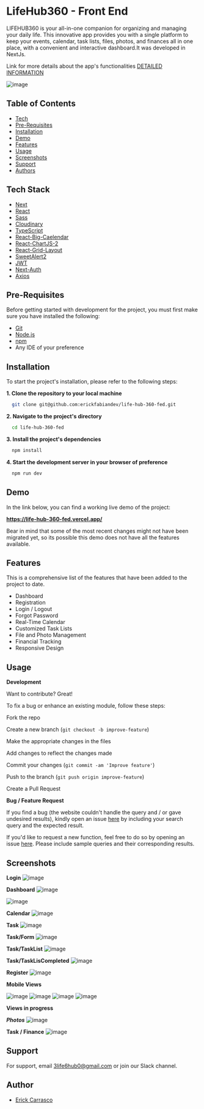 # LifeHub360 - Front End

LIFEHUB360 is your all-in-one companion for organizing and managing your daily life. This innovative app provides you with a single platform to keep your events, calendar, task lists, files, photos, and finances all in one place, with a convenient and interactive dashboard.It was developed in NextJs.

Link for more details about the app's functionalities [DETAILED INFORMATION](https://plausible-macaw-78a.notion.site/LIFEHUB360-dbe4df46de784c9b861a4531f9ea556b?pvs=4)

![image](https://github.com/erickfabiandev/life-hub-360-fed/assets/109047392/412555f0-8f1e-4f77-ad58-133d51ebae13)



## Table of Contents

- [Tech](#tech)
- [Pre-Requisites](#req)
- [Installation](#install)
- [Demo](#demo)
- [Features](#features)
- [Usage](#usage)
- [Screenshots](#ss)
- [Support](#supp)
- [Authors](#auth)

<a name="tech"></a>
## Tech Stack

- [Next](https://nextjs.org/)
- [React](https://react.dev/)
- [Sass](https://sass-lang.com/)
- [Cloudinary](https://cloudinary.com/)
- [TypeScript](https://www.typescriptlang.org/)
- [React-Big-Caelendar](https://www.npmjs.com/package/react-big-calendar)
- [React-ChartJS-2](https://react-chartjs-2.js.org/)
- [React-Grid-Layout](https://www.npmjs.com/package/react-grid-layout)
- [SweetAlert2](https://sweetalert2.github.io/)
- [JWT](https://www.npmjs.com/package/react-jwt)
- [Next-Auth](https://next-auth.js.org/)
- [Axios](https://axios-http.com/docs/intro)
  
<a name="req"></a>
## Pre-Requisites
Before getting started with development for the project, you must first make sure you have installed the following:

- [Git](https://git-scm.com/)
- [Node.js](https://nodejs.org/en)
- [npm](https://www.npmjs.com/)
- Any IDE of your preference

<a name="install"></a>
## Installation

To start the project's installation, please refer to the following steps:

**1. Clone the repository to your local machine**
```bash
  git clone git@github.com:erickfabiandev/life-hub-360-fed.git
```
    
**2. Navigate to the project's directory**
```bash
  cd life-hub-360-fed
```

**3. Install the project's dependencies**
```bash
  npm install
```

**4. Start the development server in your browser of preference**
```bash
  npm run dev
```

<a name="demo"></a>
## Demo

In the link below, you can find a working live demo of the project:

**https://life-hub-360-fed.vercel.app/**

Bear in mind that some of the most recent changes might not have been migrated yet, so its possible this demo does not have all the features available.

<a name="features"></a>
## Features
This is a comprehensive list of the features that have been added to the project to date. 


- Dashboard
- Registration
- Login / Logout
- Forgot Password
- Real-Time Calendar
- Customized Task Lists
- File and Photo Management
- Financial Tracking
- Responsive Design

<a name="usage"></a>
## Usage

**Development**

Want to contribute? Great!

To fix a bug or enhance an existing module, follow these steps:

Fork the repo

Create a new branch (`git checkout -b improve-feature`)

Make the appropriate changes in the files

Add changes to reflect the changes made

Commit your changes (`git commit -am 'Improve feature'`)

Push to the branch (`git push origin improve-feature`)

Create a Pull Request

**Bug / Feature Request**

If you find a bug (the website couldn't handle the query and / or gave undesired results), kindly open an issue [here](https://github.com/erickfabiandev/life-hub-360-fed/issues/new) by including your search query and the expected result.

If you'd like to request a new function, feel free to do so by opening an issue [here](https://github.com/erickfabiandev/life-hub-360-fed/issues/new). Please include sample queries and their corresponding results.


<a name="ss"></a>
## Screenshots

**Login**
![image](https://github.com/erickfabiandev/life-hub-360-fed/assets/109047392/7f7a986c-925c-4859-84e4-f51603cb21e3)

**Dashboard**
![image](https://github.com/erickfabiandev/life-hub-360-fed/assets/109047392/0764dfe4-6762-4730-b04e-8449a66de2d9)

![image](https://github.com/erickfabiandev/life-hub-360-fed/assets/109047392/fd6c15ac-1dff-4156-8a21-80bbd415ae2c)

**Calendar**
![image](https://github.com/erickfabiandev/life-hub-360-fed/assets/109047392/0404ea27-3868-4cbb-9b27-3451dd8ec175)

**Task**
![image](https://github.com/erickfabiandev/life-hub-360-fed/assets/109047392/18e79e0d-3335-4005-bcdf-5369cf57bb8c)

**Task/Form**
![image](https://github.com/erickfabiandev/life-hub-360-fed/assets/109047392/cae1d79a-40f4-4018-b1b0-35699a489d3f)

**Task/TaskList**
![image](https://github.com/erickfabiandev/life-hub-360-fed/assets/109047392/caae4107-1c64-4f53-b0a2-b2cba74edf02)

**Task/TaskLisCompleted**
![image](https://github.com/erickfabiandev/life-hub-360-fed/assets/109047392/cd57786d-40d9-49d9-be53-d196f34072a8)

**Register**
![image](https://github.com/erickfabiandev/life-hub-360-fed/assets/109047392/536c8629-ca5e-48cd-a1cb-62f66b609312)

**Mobile Views**

![image](https://github.com/erickfabiandev/life-hub-360-fed/assets/109047392/d827d4d2-572f-4665-b15b-9f79d1ea4e22)
![image](https://github.com/erickfabiandev/life-hub-360-fed/assets/109047392/314eacc1-0422-40db-882e-c9a3d68f74f0)
![image](https://github.com/erickfabiandev/life-hub-360-fed/assets/109047392/24904154-bcb8-48b2-bc45-326c3238c844)
![image](https://github.com/erickfabiandev/life-hub-360-fed/assets/109047392/b3521a71-7325-4a49-94ad-bebbb56c1d7f)


**Views in progress**

***Photos***
![image](https://github.com/erickfabiandev/life-hub-360-fed/assets/109047392/cb0e93bd-92dc-4142-971c-3c9a4e496dc7)

**Task / Finance**
![image](https://github.com/erickfabiandev/life-hub-360-fed/assets/109047392/d8e481b2-dec1-4acc-aaf0-70184a7b10da)






<a name="supp"></a>
## Support

For support, email 3life6hub0@gmail.com or join our Slack channel.


<a name="auth"></a>
## Author

- [Erick Carrasco](https://github.com/erickfabiandev)






